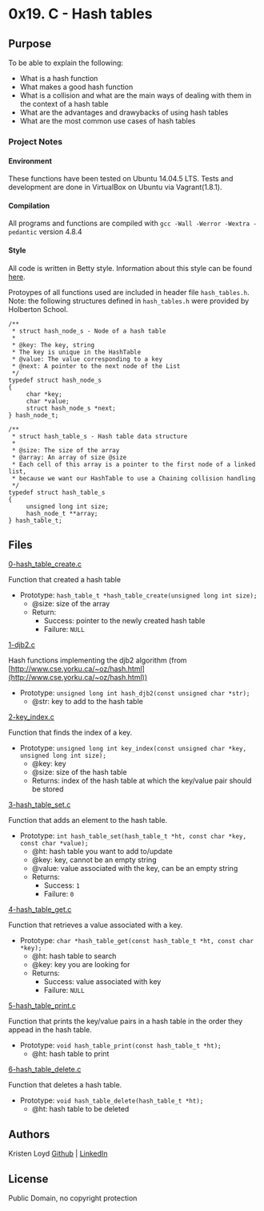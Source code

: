 # 0x19. C - Hash tables

## Purpose
To be able to explain the following:
* What is a hash function
* What makes a good hash function
* What is a collision and what are the main ways of dealing with them in the context of a hash table
* What are the advantages and drawybacks of using hash tables
* What are the most common use cases of hash tables

### Project Notes
#### Environment
These functions have been tested on Ubuntu 14.04.5 LTS.
Tests and development are done in VirtualBox on Ubuntu via Vagrant(1.8.1).
#### Compilation
All programs and functions are compiled with `gcc -Wall -Werror -Wextra -pedantic` version 4.8.4
#### Style
All code is written in Betty style. Information about this style can be found [here](https://github.com/holbertonschool/Betty/wiki).

Protoypes of all functions used are included in header file `hash_tables.h`.
Note: the following structures defined in `hash_tables.h` were provided by Holberton School.
```
/**
 * struct hash_node_s - Node of a hash table
 *
 * @key: The key, string
 * The key is unique in the HashTable
 * @value: The value corresponding to a key
 * @next: A pointer to the next node of the List
 */
typedef struct hash_node_s
{
     char *key;
     char *value;
     struct hash_node_s *next;
} hash_node_t;

/**
 * struct hash_table_s - Hash table data structure
 *
 * @size: The size of the array
 * @array: An array of size @size
 * Each cell of this array is a pointer to the first node of a linked list,
 * because we want our HashTable to use a Chaining collision handling
 */
typedef struct hash_table_s
{
     unsigned long int size;
     hash_node_t **array;
} hash_table_t;
```


## Files

[0-hash_table_create.c](0-hash_table_create.c)

Function that created a hash table
* Prototype: `hash_table_t *hash_table_create(unsigned long int size);`
	* @size: size of the array
	* Return:
        * Success: pointer to the newly created hash table
        * Failure: `NULL`

[1-djb2.c](1-djb2.c)

Hash functions implementing the djb2 algorithm (from [http://www.cse.yorku.ca/~oz/hash.html](http://www.cse.yorku.ca/~oz/hash.html))
* Prototype: `unsigned long int hash_djb2(const unsigned char *str);`
    * @str: key to add to the hash table

[2-key_index.c](2-key_index.c)

Function that finds the index of a key.
* Prototype: `unsigned long int key_index(const unsigned char *key, unsigned long int size);`
    * @key: key
    * @size: size of the hash table
    * Returns: index of the hash table at which the key/value pair should be stored

[3-hash_table_set.c](3-hash_table_set.c)

Function that adds an element to the hash table.
* Prototype: `int hash_table_set(hash_table_t *ht, const char *key, const char *value);`
    * @ht: hash table you want to add to/update
    * @key: key, cannot be an empty string
    * @value: value associated with the key, can be an empty string
    * Returns:
        * Success: `1`
        * Failure: `0`

[4-hash_table_get.c](4-hash_table_get.c)

Function that retrieves a value associated with a key.
* Prototype: `char *hash_table_get(const hash_table_t *ht, const char *key);`
    * @ht: hash table to search
    * @key: key you are looking for
    * Returns:
        * Success: value associated with key
        * Failure: `NULL`

[5-hash_table_print.c](5-hash_table_print.c)

Function that prints the key/value pairs in a hash table in the order they appead in the hash table.
* Prototype: `void hash_table_print(const hash_table_t *ht);`
    * @ht: hash table to print

[6-hash_table_delete.c](6-hash_table_delete.c)

Function that deletes a hash table.
* Prototype: `void hash_table_delete(hash_table_t *ht);`
    * @ht: hash table to be deleted

## Authors
Kristen Loyd        [Github](https://github.com/KRLoyd) |  [LinkedIn](https://www.linkedin.com/in/kristen-loyd-34984a92)

## License
Public Domain, no copyright protection

